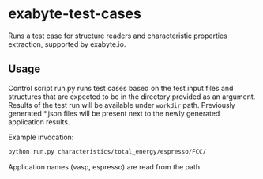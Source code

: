 # exabyte-test-cases

Runs a test case for structure readers and characteristic properties extraction, supported by exabyte.io.

## Usage

Control script run.py runs test cases based on the test input files and structures that are expected
to be in the directory provided as an argument.  Results of the test run will be available under `workdir` path.
Previously generated *.json files will be present next to the newly generated application results.

Example invocation:

```bash
python run.py characteristics/total_energy/espresso/FCC/
```

Application names (vasp, espresso) are read from the path.

